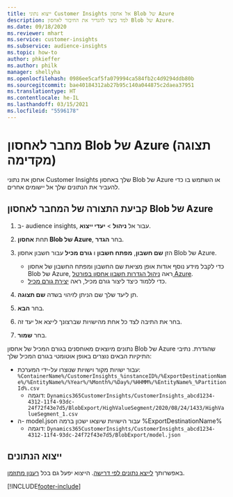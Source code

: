 ```yaml
---
title: ייצוא נתוני Customer Insights אל אחסון Blob של Azure
description: למד כיצד להגדיר את החיבור לאחסון Blob של Azure.
ms.date: 09/18/2020
ms.reviewer: mhart
ms.service: customer-insights
ms.subservice: audience-insights
ms.topic: how-to
author: phkieffer
ms.author: philk
manager: shellyha
ms.openlocfilehash: 0986ee5caf5fa079994ca584fb2c4d9294ddb80b
ms.sourcegitcommit: bae40184312ab27b95c140a044875c2daea37951
ms.translationtype: HT
ms.contentlocale: he-IL
ms.lasthandoff: 03/15/2021
ms.locfileid: "5596178"
---
```

# <a name="connector-for-azure-blob-storage-preview"></a>מחבר לאחסון Blob של Azure (תצוגה מקדימה)

אחסן את נתוני Customer Insights שלך באחסון Blob של Azure או השתמש בו כדי להעביר את הנתונים שלך אל יישומים אחרים.

## <a name="configure-the-connector-for-azure-blob-storage"></a>קביעת התצורה של המחבר לאחסון Blob של Azure

1. ב- audience insights, עבור אל **ניהול** > **יעדי ייצוא**.

1. תחת **אחסון Blob של Azure**, בחר **הגדר**.

1. הזן **שם חשבון**, **מפתח חשבון** ו **גורם מכיל** עבור חשבון אחסון Blob של Azure.
    - כדי לקבל מידע נוסף אודות אופן מציאת שם החשבון ומפתח החשבון של אחסון Blob של Azure, ראה [ניהול הגדרות חשבון אחסון בפורטל Azure](/azure/storage/common/storage-account-manage).
    - כדי ללמוד כיצד ליצור גורם מכיל, ראה [יצירת גורם מכיל](/azure/storage/blobs/storage-quickstart-blobs-portal#create-a-container).

1. תן ליעד שלך שם הניתן לזיהוי בשדה **שם תצוגה**.

1. בחר **הבא**.

1. בחר את התיבה לצד כל אחת מהישויות שברצונך לייצא אל יעד זה.

1. בחר **שמור**.

נתונים מיוצאים מאוחסנים בגורם המכיל של אחסון Blob של Azure שהגדרת. נתיבי התיקיות הבאים נוצרים באופן אוטומטי בגורם המכיל שלך:

- עבור ישויות מקור וישויות שנוצרו על-ידי המערכת: `%ContainerName%/CustomerInsights_%instanceID%/%ExportDestinationName%/%EntityName%/%Year%/%Month%/%Day%/%HHMM%/%EntityName%_%PartitionId%.csv`
  - דוגמה: `Dynamics365CustomerInsights/CustomerInsights_abcd1234-4312-11f4-93dc-24f72f43e7d5/BlobExport/HighValueSegment/2020/08/24/1433/HighValueSegment_1.csv`
- ה- model.json עבור הישויות שיוצאו ישכון ברמה %ExportDestinationName%
  - דוגמה: `Dynamics365CustomerInsights/CustomerInsights_abcd1234-4312-11f4-93dc-24f72f43e7d5/BlobExport/model.json`

## <a name="export-the-data"></a>ייצוא הנתונים

באפשרותך [לייצא נתונים לפי דרישה](export-destinations.md#export-data-on-demand). הייצוא יפעל גם בכל [רענון מתוזמן](system.md#schedule-tab).


[!INCLUDE[footer-include](../includes/footer-banner.md)]